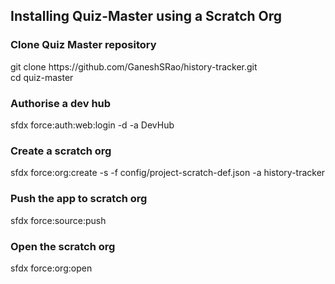 ## Installing Quiz-Master using a Scratch Org

### Clone Quiz Master repository
git clone https://<span></span>github.com/GaneshSRao/history-tracker.git  <br/>
cd quiz-master

### Authorise a dev hub
sfdx force:auth:web:login -d -a DevHub

### Create a scratch org
sfdx force:org:create -s -f config/project-scratch-def.json -a history-tracker

### Push the app to scratch org
sfdx force:source:push

### Open the scratch org
sfdx force:org:open